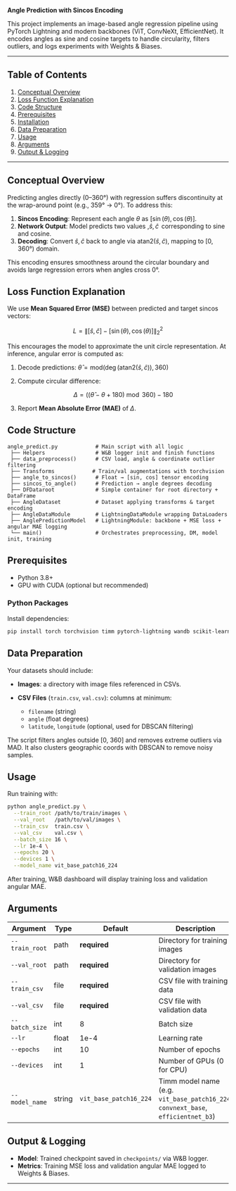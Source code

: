 **Angle Prediction with Sincos Encoding**

This project implements an image-based angle regression pipeline using PyTorch Lightning and modern backbones (ViT, ConvNeXt, EfficientNet). It encodes angles as sine and cosine targets to handle circularity, filters outliers, and logs experiments with Weights & Biases.

---

## Table of Contents

1. [Conceptual Overview](#conceptual-overview)
2. [Loss Function Explanation](#loss-function-explanation)
3. [Code Structure](#code-structure)
4. [Prerequisites](#prerequisites)
5. [Installation](#installation)
6. [Data Preparation](#data-preparation)
7. [Usage](#usage)
8. [Arguments](#arguments)
9. [Output & Logging](#output--logging)

---

## Conceptual Overview

Predicting angles directly (0–360°) with regression suffers discontinuity at the wrap-around point (e.g., 359° → 0°). To address this:

1. **Sincos Encoding**: Represent each angle $\theta$ as $[\sin(\theta), \cos(\theta)]$.
2. **Network Output**: Model predicts two values ,$\hat{s}, \hat{c}\,$ corresponding to sine and cosine.
3. **Decoding**: Convert $\hat{s}, \hat{c}$ back to angle via $\mathrm{atan2}(\hat{s}, \hat{c})$, mapping to \[0, 360°) domain.

This encoding ensures smoothness around the circular boundary and avoids large regression errors when angles cross 0°.

## Loss Function Explanation

We use **Mean Squared Error (MSE)** between predicted and target sincos vectors:

$$
L = \| [\hat{s},\hat{c}] - [\sin(\theta),\cos(\theta)] \|^2_2
$$

This encourages the model to approximate the unit circle representation. At inference, angular error is computed as:

1. Decode predictions:  $\hat{\theta} = \mathrm{mod}(\deg(\mathrm{atan2}(\hat{s},\hat{c})), 360)$
2. Compute circular difference:

   $$
   \Delta = ((\hat{\theta} - \theta + 180) \bmod 360) - 180
   $$
3. Report **Mean Absolute Error (MAE)** of $\Delta$.

## Code Structure

```text
angle_predict.py            # Main script with all logic
 ├── Helpers                # W&B logger init and finish functions
 ├── data_preprocess()      # CSV load, angle & coordinate outlier filtering
 ├── Transforms            # Train/val augmentations with torchvision
 ├── angle_to_sincos()      # Float → [sin, cos] tensor encoding
 ├── sincos_to_angle()      # Prediction → angle degrees decoding
 ├── DFDataroot             # Simple container for root directory + DataFrame
 ├── AngleDataset           # Dataset applying transforms & target encoding
 ├── AngleDataModule        # LightningDataModule wrapping DataLoaders
 ├── AnglePredictionModel   # LightningModule: backbone + MSE loss + angular MAE logging
 └── main()                 # Orchestrates preprocessing, DM, model init, training
```

## Prerequisites

* Python 3.8+
* GPU with CUDA (optional but recommended)

### Python Packages

Install dependencies:

```bash
pip install torch torchvision timm pytorch-lightning wandb scikit-learn pandas numpy pillow
```

## Data Preparation

Your datasets should include:

* **Images**: a directory with image files referenced in CSVs.
* **CSV Files** (`train.csv`, `val.csv`): columns at minimum:

  * `filename` (string)
  * `angle` (float degrees)
  * `latitude`, `longitude` (optional, used for DBSCAN filtering)

The script filters angles outside \[0, 360] and removes extreme outliers via MAD. It also clusters geographic coords with DBSCAN to remove noisy samples.

## Usage

Run training with:

```bash
python angle_predict.py \
  --train_root /path/to/train/images \
  --val_root   /path/to/val/images \
  --train_csv  train.csv \
  --val_csv    val.csv \
  --batch_size 16 \
  --lr 1e-4 \
  --epochs 20 \
  --devices 1 \
  --model_name vit_base_patch16_224
```

After training, W\&B dashboard will display training loss and validation angular MAE.

## Arguments

| Argument       | Type   | Default                | Description                                                                       |
| -------------- | ------ | ---------------------- | --------------------------------------------------------------------------------- |
| `--train_root` | path   | **required**           | Directory for training images                                                     |
| `--val_root`   | path   | **required**           | Directory for validation images                                                   |
| `--train_csv`  | file   | **required**           | CSV file with training data                                                       |
| `--val_csv`    | file   | **required**           | CSV file with validation data                                                     |
| `--batch_size` | int    | 8                      | Batch size                                                                        |
| `--lr`         | float  | 1e-4                   | Learning rate                                                                     |
| `--epochs`     | int    | 10                     | Number of epochs                                                                  |
| `--devices`    | int    | 1                      | Number of GPUs (0 for CPU)                                                        |
| `--model_name` | string | `vit_base_patch16_224` | Timm model name (e.g. `vit_base_patch16_224`, `convnext_base`, `efficientnet_b3`) |

## Output & Logging

* **Model**: Trained checkpoint saved in `checkpoints/` via W\&B logger.
* **Metrics**: Training MSE loss and validation angular MAE logged to Weights & Biases.

---

